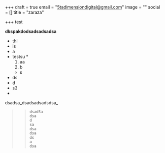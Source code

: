 +++
draft = true
email = "5tadimensiondigital@gmail.com"
image = ""
social = []
title = "zaraza"

+++
test

**dkspakdodsadsadsadsa**

* thi
* is
* a
* testsu
  * 
    1. aa
    2. b
  * s
* ds
* d
* s3
* 

dsadsa_dsadsadsadsdsa_

> >     dsadSa
> >     dsa
> >     d
> >     sa
> >     dsa
> >     dsa
> >     ds
> >     a
> >     dsa
> >     	